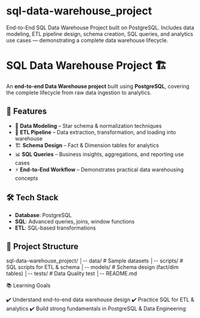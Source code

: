 # sql-data-warehouse_project
End-to-End SQL Data Warehouse Project built on PostgreSQL. Includes data modeling, ETL pipeline design, schema creation, SQL queries, and analytics use cases — demonstrating a complete data warehouse lifecycle.

# SQL Data Warehouse Project 🏗️  

An **end-to-end Data Warehouse project** built using **PostgreSQL**, covering the complete lifecycle from raw data ingestion to analytics.  

## 🚀 Features
- 📂 **Data Modeling** – Star schema & normalization techniques  
- 🔄 **ETL Pipeline** – Data extraction, transformation, and loading into warehouse  
- 🏗️ **Schema Design** – Fact & Dimension tables for analytics  
- 📊 **SQL Queries** – Business insights, aggregations, and reporting use cases  
- ⚡ **End-to-End Workflow** – Demonstrates practical data warehousing concepts  

## 🛠️ Tech Stack
- **Database**: PostgreSQL  
- **SQL**: Advanced queries, joins, window functions  
- **ETL**: SQL-based transformations  

## 📂 Project Structure
sql-data-warehouse_project/
│-- data/ # Sample datasets
│-- scripts/ # SQL scripts for ETL & schema
│-- models/ # Schema design (fact/dim tables)
│-- tests/ # Data Quality test
│-- README.md


📚 Learning Goals

✔️ Understand end-to-end data warehouse design
✔️ Practice SQL for ETL & analytics
✔️ Build strong fundamentals in PostgreSQL & Data Engineering

